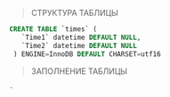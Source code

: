>СТРУКТУРА ТАБЛИЦЫ
```sql
CREATE TABLE `times` (
   `Time1` datetime DEFAULT NULL,
   `Time2` datetime DEFAULT NULL
 ) ENGINE=InnoDB DEFAULT CHARSET=utf16
```

>ЗАПОЛНЕНИЕ ТАБЛИЦЫ
```sql
-
```